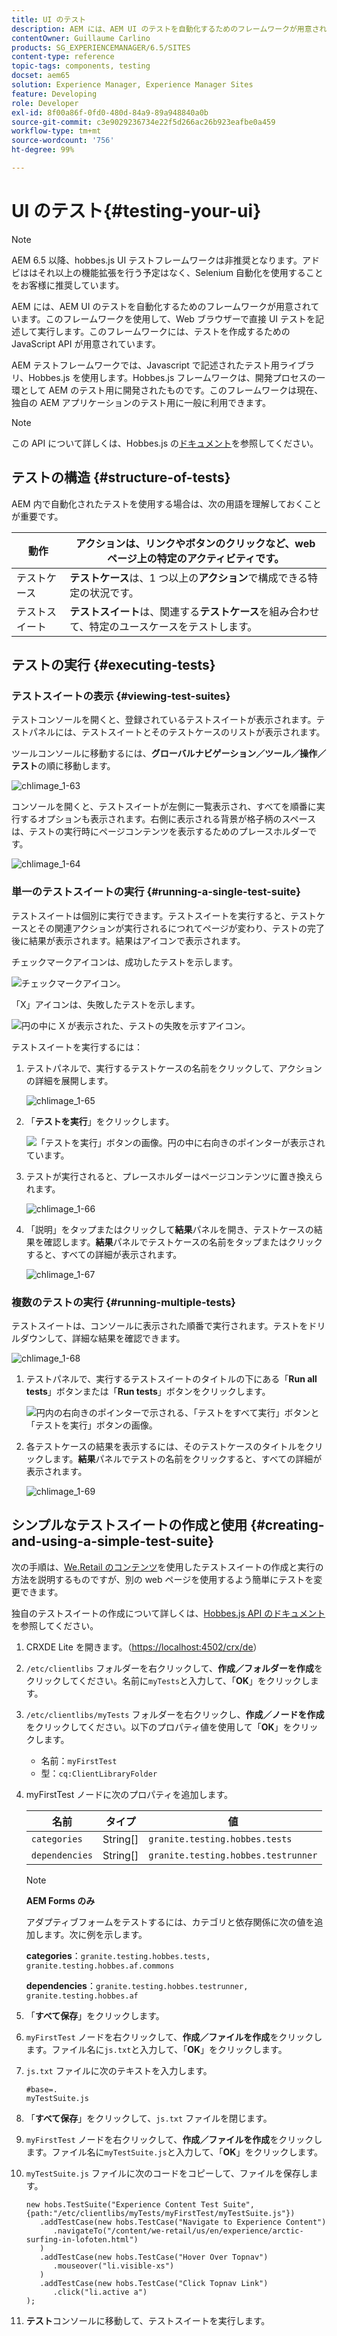 ```yaml
---
title: UI のテスト
description: AEM には、AEM UI のテストを自動化するためのフレームワークが用意されています
contentOwner: Guillaume Carlino
products: SG_EXPERIENCEMANAGER/6.5/SITES
content-type: reference
topic-tags: components, testing
docset: aem65
solution: Experience Manager, Experience Manager Sites
feature: Developing
role: Developer
exl-id: 8f00a86f-0fd0-480d-84a9-89a948840a0b
source-git-commit: c3e9029236734e22f5d266ac26b923eafbe0a459
workflow-type: tm+mt
source-wordcount: '756'
ht-degree: 99%

---
```


# UI のテスト{#testing-your-ui}

>[!NOTE]
>
>AEM 6.5 以降、hobbes.js UI テストフレームワークは非推奨となります。アドビははそれ以上の機能拡張を行う予定はなく、Selenium 自動化を使用することをお客様に推奨しています。
>

AEM には、AEM UI のテストを自動化するためのフレームワークが用意されています。このフレームワークを使用して、Web ブラウザーで直接 UI テストを記述して実行します。このフレームワークには、テストを作成するための JavaScript API が用意されています。

AEM テストフレームワークでは、Javascript で記述されたテスト用ライブラリ、Hobbes.js を使用します。Hobbes.js フレームワークは、開発プロセスの一環として AEM のテスト用に開発されたものです。このフレームワークは現在、独自の AEM アプリケーションのテスト用に一般に利用できます。

>[!NOTE]
>
>この API について詳しくは、Hobbes.js の[ドキュメント](https://developer.adobe.com/experience-manager/reference-materials/6-5/test-api/index.html)を参照してください。

## テストの構造 {#structure-of-tests}

AEM 内で自動化されたテストを使用する場合は、次の用語を理解しておくことが重要です。

| 動作 | **アクション**&#x200B;は、リンクやボタンのクリックなど、web ページ上の特定のアクティビティです。 |
|---|---|
| テストケース | **テストケース**&#x200B;は、1 つ以上の&#x200B;**アクション**&#x200B;で構成できる特定の状況です。 |
| テストスイート | **テストスイート**&#x200B;は、関連する&#x200B;**テストケース**&#x200B;を組み合わせて、特定のユースケースをテストします。 |

## テストの実行 {#executing-tests}

### テストスイートの表示 {#viewing-test-suites}

テストコンソールを開くと、登録されているテストスイートが表示されます。テストパネルには、テストスイートとそのテストケースのリストが表示されます。

ツールコンソールに移動するには、**グローバルナビゲーション／ツール／操作／テスト**&#x200B;の順に移動します。

![chlimage_1-63](assets/chlimage_1-63.png)

コンソールを開くと、テストスイートが左側に一覧表示され、すべてを順番に実行するオプションも表示されます。右側に表示される背景が格子柄のスペースは、テストの実行時にページコンテンツを表示するためのプレースホルダーです。

![chlimage_1-64](assets/chlimage_1-64.png)

### 単一のテストスイートの実行 {#running-a-single-test-suite}

テストスイートは個別に実行できます。テストスイートを実行すると、テストケースとその関連アクションが実行されるにつれてページが変わり、テストの完了後に結果が表示されます。結果はアイコンで表示されます。

チェックマークアイコンは、成功したテストを示します。

![チェックマークアイコン。](do-not-localize/chlimage_1-2.png)

「X」アイコンは、失敗したテストを示します。

![円の中に X が表示された、テストの失敗を示すアイコン。](do-not-localize/chlimage_1-3.png)

テストスイートを実行するには：

1. テストパネルで、実行するテストケースの名前をクリックして、アクションの詳細を展開します。

   ![chlimage_1-65](assets/chlimage_1-65.png)

1. 「**テストを実行**」をクリックします。

   ![「テストを実行」ボタンの画像。円の中に右向きのポインターが表示されています。](do-not-localize/chlimage_1-4.png)

1. テストが実行されると、プレースホルダーはページコンテンツに置き換えられます。

   ![chlimage_1-66](assets/chlimage_1-66.png)

1. 「説明」をタップまたはクリックして&#x200B;**結果**&#x200B;パネルを開き、テストケースの結果を確認します。**結果**&#x200B;パネルでテストケースの名前をタップまたはクリックすると、すべての詳細が表示されます。

   ![chlimage_1-67](assets/chlimage_1-67.png)

### 複数のテストの実行 {#running-multiple-tests}

テストスイートは、コンソールに表示された順番で実行されます。テストをドリルダウンして、詳細な結果を確認できます。

![chlimage_1-68](assets/chlimage_1-68.png)

1. テストパネルで、実行するテストスイートのタイトルの下にある「**Run all tests**」ボタンまたは「**Run tests**」ボタンをクリックします。

   ![円内の右向きのポインターで示される、「テストをすべて実行」ボタンと「テストを実行」ボタンの画像。](do-not-localize/chlimage_1-5.png)

1. 各テストケースの結果を表示するには、そのテストケースのタイトルをクリックします。**結果**&#x200B;パネルでテストの名前をクリックすると、すべての詳細が表示されます。

   ![chlimage_1-69](assets/chlimage_1-69.png)

## シンプルなテストスイートの作成と使用 {#creating-and-using-a-simple-test-suite}

次の手順は、[We.Retail のコンテンツ](/help/sites-developing/we-retail.md)を使用したテストスイートの作成と実行の方法を説明するものですが、別の web ページを使用するよう簡単にテストを変更できます。

独自のテストスイートの作成について詳しくは、[Hobbes.js API のドキュメント](https://developer.adobe.com/experience-manager/reference-materials/6-5/test-api/index.html)を参照してください。

1. CRXDE Lite を開きます。（[https://localhost:4502/crx/de](https://localhost:4502/crx/de)）
1. `/etc/clientlibs` フォルダーを右クリックして、**作成／フォルダーを作成**&#x200B;をクリックしてください。名前に`myTests`と入力して、「**OK**」をクリックします。
1. `/etc/clientlibs/myTests` フォルダーを右クリックし、**作成／ノードを作成**&#x200B;をクリックしてください。以下のプロパティ値を使用して「**OK**」をクリックします。

   * 名前：`myFirstTest`
   * 型：`cq:ClientLibraryFolder`

1. myFirstTest ノードに次のプロパティを追加します。

   | 名前 | タイプ | 値 |
   |---|---|---|
   | `categories` | String[] | `granite.testing.hobbes.tests` |
   | `dependencies` | String[] | `granite.testing.hobbes.testrunner` |

   >[!NOTE]
   >
   >**AEM Forms のみ**
   >
   >
   >アダプティブフォームをテストするには、カテゴリと依存関係に次の値を追加します。次に例を示します。
   >
   >
   >**categories**：`granite.testing.hobbes.tests, granite.testing.hobbes.af.commons`
   >
   >
   >**dependencies**：`granite.testing.hobbes.testrunner, granite.testing.hobbes.af`

1. 「**すべて保存**」をクリックします。
1. `myFirstTest` ノードを右クリックして、**作成／ファイルを作成**&#x200B;をクリックします。ファイル名に`js.txt`と入力して、「**OK**」をクリックします。
1. `js.txt` ファイルに次のテキストを入力します。

   ```
   #base=.
   myTestSuite.js
   ```

1. 「**すべて保存**」をクリックして、`js.txt` ファイルを閉じます。
1. `myFirstTest` ノードを右クリックして、**作成／ファイルを作成**&#x200B;をクリックします。ファイル名に`myTestSuite.js`と入力して、「**OK**」をクリックします。
1. `myTestSuite.js` ファイルに次のコードをコピーして、ファイルを保存します。

   ```
   new hobs.TestSuite("Experience Content Test Suite", {path:"/etc/clientlibs/myTests/myFirstTest/myTestSuite.js"})
      .addTestCase(new hobs.TestCase("Navigate to Experience Content")
         .navigateTo("/content/we-retail/us/en/experience/arctic-surfing-in-lofoten.html")
      )
      .addTestCase(new hobs.TestCase("Hover Over Topnav")
         .mouseover("li.visible-xs")
      )
      .addTestCase(new hobs.TestCase("Click Topnav Link")
         .click("li.active a")
   );
   ```

1. **テスト**&#x200B;コンソールに移動して、テストスイートを実行します。

